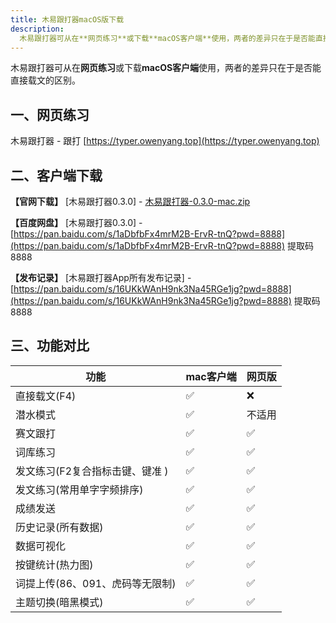 ```yaml
---
title: 木易跟打器macOS版下载
description:
  木易跟打器可从在**网页练习**或下载**macOS客户端**使用，两者的差异只在于是否能直接载文的区别。
---
```

木易跟打器可从在**网页练习**或下载**macOS客户端**使用，两者的差异只在于是否能直接载文的区别。

## 一、网页练习
木易跟打器 - 跟打 [https://typer.owenyang.top](https://typer.owenyang.top)

## 二、客户端下载
**【官网下载】** [木易跟打器0.3.0] - [木易跟打器-0.3.0-mac.zip](https://s3.owenyang.top/static/typers/%E6%9C%A8%E6%98%93%E8%B7%9F%E6%89%93%E5%99%A8-0.3.0-mac.zip)

**【百度网盘】** [木易跟打器0.3.0] - [https://pan.baidu.com/s/1aDbfbFx4mrM2B-ErvR-tnQ?pwd=8888](https://pan.baidu.com/s/1aDbfbFx4mrM2B-ErvR-tnQ?pwd=8888) 提取码8888

**【发布记录】** [木易跟打器App所有发布记录] - [https://pan.baidu.com/s/16UKkWAnH9nk3Na45RGe1jg?pwd=8888](https://pan.baidu.com/s/16UKkWAnH9nk3Na45RGe1jg?pwd=8888) 提取码8888

## 三、功能对比

| 功能                            | mac客户端 | 网页版 |
|---------------------------------|-----------|--------|
| 直接载文(F4)                    | ✅         | ❌      |
| 潜水模式                        | ✅         | 不适用 |
| 赛文跟打                        | ✅         | ✅      |
| 词库练习                        | ✅         | ✅      |
| 发文练习(F2复合指标击键、键准 ) | ✅         | ✅      |
| 发文练习(常用单字字频排序)      | ✅         | ✅      |
| 成绩发送      | ✅         | ✅      |
| 历史记录(所有数据)              | ✅         | ✅      |
| 数据可视化                      | ✅         | ✅      |
| 按键统计(热力图)                | ✅         | ✅      |
| 词提上传(86、091、虎码等无限制) | ✅         | ✅      |
| 主题切换(暗黑模式)              | ✅         | ✅      |
